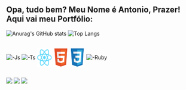 ## Opa, tudo bem? Meu Nome é Antonio, Prazer! Aqui vai meu Portfólio:

![Anurag's GitHub stats](https://github-readme-stats.vercel.app/api?username=AntonioCavalcante00&show_icons=true&theme=transparent)
![Top Langs](https://github-readme-stats.vercel.app/api/top-langs/?username=AntonioCavalcante00&layout=compact&theme=transparent)

<div style="display: inline_block"><br>
  <img align="center" alt="-Js" height="50" width="40" src="https://cdn.jsdelivr.net/gh/devicons/devicon/icons/javascript/javascript-original.svg">
  <img align="center" alt="-Ts" height="50" width="40" src="https://cdn.jsdelivr.net/gh/devicons/devicon/icons/typescript/typescript-original.svg">
  <img align="center" alt="-React" height="50" width="40" src="https://raw.githubusercontent.com/devicons/devicon/master/icons/react/react-original.svg">
  <img align="center" alt="-HTML" height="50" width="40" src="https://raw.githubusercontent.com/devicons/devicon/master/icons/html5/html5-original.svg">
  <img align="center" alt="-CSS" height="50" width="40" src="https://raw.githubusercontent.com/devicons/devicon/master/icons/css3/css3-original.svg">
  <img align="center" alt="-Ruby" height="50" width="40" src="https://cdn.jsdelivr.net/gh/devicons/devicon/icons/ruby/ruby-original.svg">
</div>

##

<div> 
  <a href="https://www.instagram.com/antonyo.neto.504/" target="_blank"><img src="https://img.shields.io/badge/-Instagram-%23E4405F?style=for-the-badge&logo=instagram&logoColor=white" target="_blank"></a>
  <a href = "antoniocavalcante0507@gmail.com"><img src="https://img.shields.io/badge/-Gmail-%23333?style=for-the-badge&logo=gmail&logoColor=white" target="_blank"></a>
  <a href="https://www.linkedin.com/in/antonio-neto-b3bb15250/" target="_blank"><img src="https://img.shields.io/badge/-LinkedIn-%230077B5?style=for-the-badge&logo=linkedin&logoColor=white" target="_blank"></a> 
  
</div>

